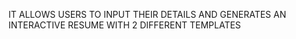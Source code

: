 IT ALLOWS USERS TO INPUT THEIR DETAILS AND GENERATES AN INTERACTIVE RESUME WITH 2 DIFFERENT TEMPLATES 
